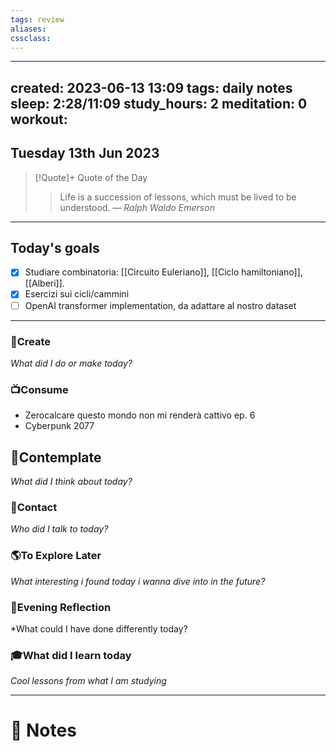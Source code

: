 ```yaml
---
tags: review
aliases:
cssclass:
---
```

 
---
created: 2023-06-13 13:09
tags: daily notes
sleep: 2:28/11:09
study_hours: 2
meditation: 0
workout:
---


## Tuesday 13th Jun 2023


> [!Quote]+ Quote of the Day  
> > Life is a succession of lessons, which must be lived to be understood.
> — <cite>Ralph Waldo Emerson</cite>

--- 
## Today's goals

- [x] Studiare combinatoria: [[Circuito Euleriano]], [[Ciclo hamiltoniano]], [[Alberi]].
- [x] Esercizi sui cicli/cammini
- [ ] OpenAI transformer implementation, da adattare al nostro dataset

---

### 🎨Create
*What did I do or make today?*

  
### 📺Consume
- Zerocalcare questo mondo non mi renderà cattivo ep. 6
- Cyberpunk 2077
  
## 💭Contemplate
*What did I think about today?*


### 👬Contact
*Who did I talk to today?*

  
### 🌎To Explore Later
*What interesting i found today i wanna dive into in the future?*


### 🌃Evening Reflection
*What could I have done differently today?


### 🎓What did I learn today
*Cool lessons from what I am studying*

---
# 📝 Notes


